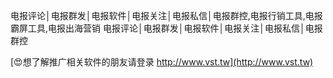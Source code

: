 电报评论│电报群发│电报软件│电报关注│电报私信│电报群控,电报行销工具,电报霸屏工具,电报出海营销
电报评论│电报群发│电报软件│电报关注│电报私信│电报群控

[😍想了解推广相关软件的朋友请登录 http://www.vst.tw](http://www.vst.tw)



